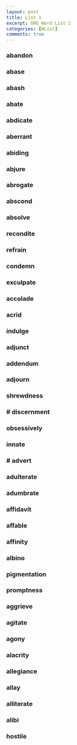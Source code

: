 ```yaml
---
layout: post
title: List 1
excerpt: GRE Word List 1
categories: [WList]
comments: true
---
```


### abandon

### abase

### abash

### abate

### abdicate

### aberrant

### abiding

### abjure

### abrogate

### abscond

### absolve

### recondite

### refrain

### condemn

### exculpate

### accolade

### acrid

### indulge

### adjunct

### addendum

### adjourn

### shrewdness

### # discernment

### obsessively

### innate

### # advert

### adulterate

### adumbrate

### affidavit

### affable

### affinity

### albino

### pigmentation

### promptness

### aggrieve

### agitate

### agony

### alacrity

### allegiance

### allay

### alliterate

### alibi

### hostile


